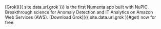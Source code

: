 [Grok]({{ site.data.url.grok }}) is the first Numenta app built with NuPIC. Breakthrough science for Anomaly Detection and IT Analytics on Amazon Web Services (AWS). [Download Grok]({{ site.data.url.grok }}#get) now for free.
